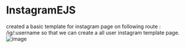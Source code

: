 # InstagramEJS
created a basic template for instagram page on following route :
/ig/:username
so that we can create a all user instagram template page.
![image](https://github.com/user-attachments/assets/fc0e1c66-3c4c-4fcc-9d31-5d2e7806f3ec)
